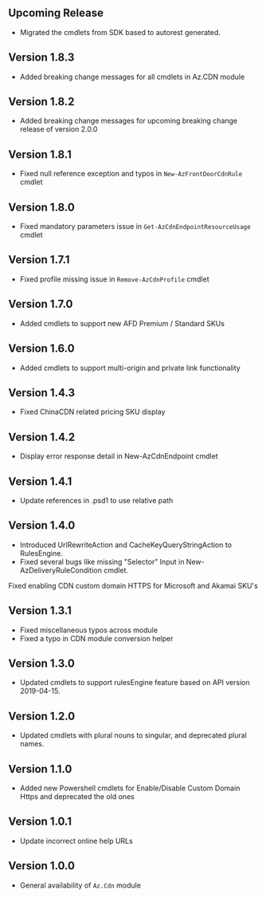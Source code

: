 <!--
    Please leave this section at the top of the change log.

    Changes for the upcoming release should go under the section titled "Upcoming Release", and should adhere to the following format:

    ## Upcoming Release
    * Overview of change #1
        - Additional information about change #1
    * Overview of change #2
        - Additional information about change #2
        - Additional information about change #2
    * Overview of change #3
    * Overview of change #4
        - Additional information about change #4

    ## YYYY.MM.DD - Version X.Y.Z (Previous Release)
    * Overview of change #1
        - Additional information about change #1
-->

## Upcoming Release
* Migrated the cmdlets from SDK based to autorest generated.

## Version 1.8.3
* Added breaking change messages for all cmdlets in Az.CDN module

## Version 1.8.2
* Added breaking change messages for upcoming breaking change release of version 2.0.0

## Version 1.8.1
* Fixed null reference exception and typos in `New-AzFrontDoorCdnRule` cmdlet

## Version 1.8.0
* Fixed mandatory parameters issue in `Get-AzCdnEndpointResourceUsage` cmdlet

## Version 1.7.1
* Fixed profile missing issue in `Remove-AzCdnProfile` cmdlet

## Version 1.7.0
* Added cmdlets to support new AFD Premium / Standard SKUs
  
## Version 1.6.0
* Added cmdlets to support multi-origin and private link functionality 

## Version 1.4.3
* Fixed ChinaCDN related pricing SKU display

## Version 1.4.2
* Display error response detail in New-AzCdnEndpoint cmdlet

## Version 1.4.1
* Update references in .psd1 to use relative path

## Version 1.4.0
* Introduced UrlRewriteAction and CacheKeyQueryStringAction to RulesEngine.
* Fixed several bugs like missing "Selector" Input in New-AzDeliveryRuleCondition cmdlet.

Fixed enabling CDN custom domain HTTPS for Microsoft and Akamai SKU's

## Version 1.3.1
* Fixed miscellaneous typos across module
* Fixed a typo in CDN module conversion helper

## Version 1.3.0
* Updated cmdlets to support rulesEngine feature based on API version 2019-04-15.

## Version 1.2.0
* Updated cmdlets with plural nouns to singular, and deprecated plural names.

## Version 1.1.0
* Added new Powershell cmdlets for Enable/Disable Custom Domain Https and deprecated the old ones

## Version 1.0.1
* Update incorrect online help URLs

## Version 1.0.0
* General availability of `Az.Cdn` module

